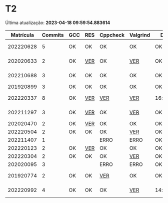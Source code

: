 # T2
Última atualização: **2023-04-18 09:59:54.883614**

|  Matrícula | Commits | GCC |  RES |  Cppcheck |  Valgrind |  Data |  Duração | 
|---|---|---|---|---|---|---|---|
|  202220628 |  5 |  OK |  OK |   OK |  OK |  OK |  8 days, 23:30:51 | 
|  202020633 |  2 |  OK |  [VER](./relatorios/202020633/T2/resposta.txt) |   OK |  [VER](./relatorios/202020633/T2/valgrind.txt) |  OK |  7 days, 4:19:36 | 
|  202210688 |  3 |  OK |  OK |   OK |  OK |  OK |  4 days, 12:27:54 | 
|  201920899 |  3 |  OK |  OK |   OK |  OK |  OK |  21:31:26 | 
|  202220337 |  8 |  OK |  [VER](./relatorios/202220337/T2/resposta.txt) |   [VER](./relatorios/202220337/T2/cppcheck.txt) |  [VER](./relatorios/202220337/T2/valgrind.txt) |  16:49:53 |  4 days, 4:56:24 | 
|  202211297 |  3 |  OK |  [VER](./relatorios/202211297/T2/resposta.txt) |   OK |  [VER](./relatorios/202211297/T2/valgrind.txt) |  OK |  2 days, 5:43:02 | 
|  202020470 |  2 |  OK |  [VER](./relatorios/202020470/T2/resposta.txt) |   OK |  OK |  OK |  0:01:30 | 
|  202220504 |  2 |  OK |  OK |   OK |  [VER](./relatorios/202220504/T2/valgrind.txt) |  OK |  0:02:25 | 
|  202211407 |  1 |   |   |   ERRO |  ERRO |  OK |  nada | 
|  202220123 |  2 |  OK |  [VER](./relatorios/202220123/T2/resposta.txt) |   OK |  OK |  OK |  2:39:07 | 
|  202220304 |  2 |  OK |  OK |   OK |  [VER](./relatorios/202220304/T2/valgrind.txt) |  OK |  0:21:28 | 
|  202020095 |  3 |   |   |   ERRO |  ERRO |  OK |  1:49:03 | 
|  201920774 |  2 |  OK |  OK |   [VER](./relatorios/201920774/T2/cppcheck.txt) |  OK |  OK |  1 day, 12:48:22 | 
|  202220992 |  4 |  OK |  OK |   OK |  [VER](./relatorios/202220992/T2/valgrind.txt) |  14:59:36 |  2 days, 5:27:35 | 
